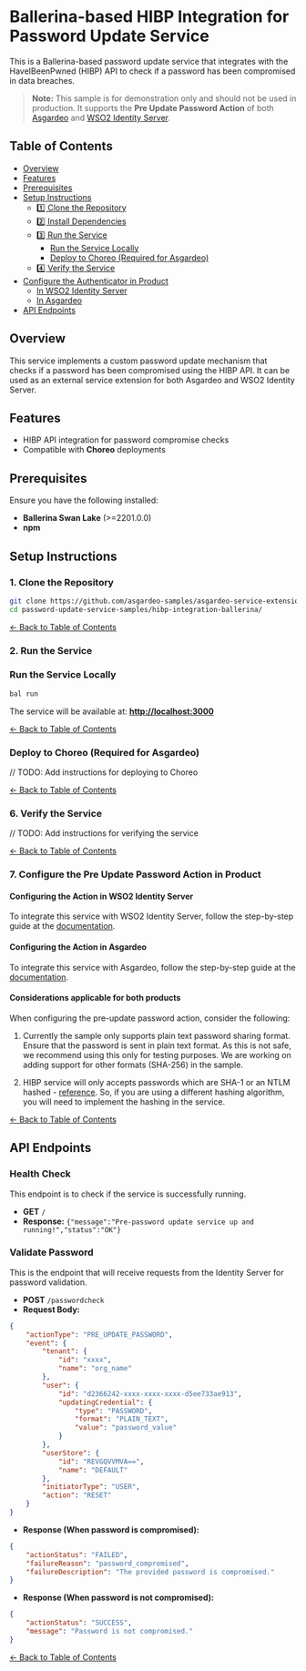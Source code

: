 # Ballerina-based HIBP Integration for Password Update Service

This is a Ballerina-based password update service that integrates with the HaveIBeenPwned (HIBP) API to check if a password has been compromised in data breaches.


> **Note:** This sample is for demonstration only and should not be used in production. It supports the **Pre Update Password Action** of both [Asgardeo](https://console.asgardeo.io/) and [WSO2 Identity Server](https://wso2.com/identity-server/).

## Table of Contents
- [Overview](#overview)
- [Features](#features)
- [Prerequisites](#prerequisites)
- [Setup Instructions](#setup-instructions)
  - [1️⃣ Clone the Repository](#1-clone-the-repository)
  - [2️⃣ Install Dependencies](#2-install-dependencies)
  - [3️⃣ Run the Service](#3-run-the-service)
    - [Run the Service Locally](#run-the-service-locally)
    - [Deploy to Choreo (Required for Asgardeo)](#deploy-to-choreo-required-for-asgardeo)
  - [4️⃣ Verify the Service](#4-verify-the-service)
- [Configure the Authenticator in Product](#configure-the-authenticator-in-product)
  - [In WSO2 Identity Server](#configuring-the-authenticator-in-wso2-identity-server)
  - [In Asgardeo](#configuring-the-authenticator-in-asgardeo)
- [API Endpoints](#api-endpoints)

## Overview
This service implements a custom password update mechanism that checks if a password has been compromised using the HIBP API. It can be used as an external service extension for both Asgardeo and WSO2 Identity Server.

## Features
- HIBP API integration for password compromise checks
- Compatible with **Choreo** deployments

## Prerequisites
Ensure you have the following installed:
- **Ballerina Swan Lake** (>=2201.0.0)
- **npm**

## Setup Instructions

### 1. Clone the Repository
```bash
git clone https://github.com/asgardeo-samples/asgardeo-service-extension-samples.git
cd password-update-service-samples/hibp-integration-ballerina/
```

[← Back to Table of Contents](#table-of-contents)

### 2. Run the Service

### Run the Service Locally

```bash
bal run
```

The service will be available at: **[http://localhost:3000](http://localhost:3000)**

[← Back to Table of Contents](#table-of-contents)

### Deploy to Choreo (Required for Asgardeo)
// TODO: Add instructions for deploying to Choreo


[← Back to Table of Contents](#table-of-contents)

### 6. Verify the Service
// TODO: Add instructions for verifying the service

[← Back to Table of Contents](#table-of-contents)

### 7. Configure the Pre Update Password Action in Product

#### Configuring the Action in WSO2 Identity Server
To integrate this service with WSO2 Identity Server, follow the step-by-step guide at the [documentation](https://is.docs.wso2.com/en/next/guides/service-extensions/pre-flow-extensions/pre-update-password-action/).

#### Configuring the Action in Asgardeo
To integrate this service with Asgardeo, follow the step-by-step guide at the [documentation](https://wso2.com/asgardeo/docs/guides/service-extensions/pre-flow-extensions/pre-update-password-action/).

#### Considerations applicable for both products

When configuring the pre-update password action, consider the following:

1. Currently the sample only supports plain text password sharing format. Ensure that the password is sent in plain text format. As this is not safe, we recommend using this only for testing purposes. We are working on adding support for other formats (SHA-256) in the sample.

2. HIBP service will only accepts passwords which are SHA-1 or an NTLM hashed - [reference](https://haveibeenpwned.com/API/v3#SearchingPwnedPasswordsByRange). So, if you are using a different hashing algorithm, you will need to implement the hashing in the service.

[← Back to Table of Contents](#table-of-contents)

## API Endpoints

### **Health Check**

This endpoint is to check if the service is successfully running.

- **GET** `/`
- **Response:** `{"message":"Pre-password update service up and running!","status":"OK"}`

### **Validate Password**

This is the endpoint that will receive requests from the Identity Server for password validation.

- **POST** `/passwordcheck`
- **Request Body:**

```json
{
    "actionType": "PRE_UPDATE_PASSWORD",
    "event": {
        "tenant": {
            "id": "xxxx",
            "name": "org_name"
        },
        "user": {
            "id": "d2366242-xxxx-xxxx-xxxx-d5ee733ae913",
            "updatingCredential": {
                "type": "PASSWORD",
                "format": "PLAIN_TEXT",
                "value": "password_value"
            }
        },
        "userStore": {
            "id": "REVGQVVMVA==",
            "name": "DEFAULT"
        },
        "initiatorType": "USER",
        "action": "RESET"
    }
}
```

- **Response (When password is compromised):**

```json
{
    "actionStatus": "FAILED",
    "failureReason": "password_compromised",
    "failureDescription": "The provided password is compromised."
}
```
- **Response (When password is not compromised):**

```json
{
    "actionStatus": "SUCCESS",
    "message": "Password is not compromised."
}
```

[← Back to Table of Contents](#table-of-contents)